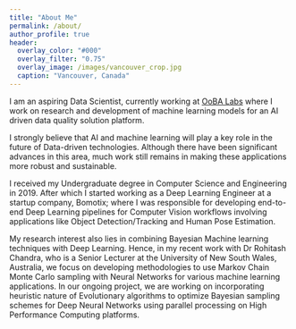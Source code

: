 ```yaml
---
title: "About Me"
permalink: /about/
author_profile: true
header:
  overlay_color: "#000"
  overlay_filter: "0.75"
  overlay_image: /images/vancouver_crop.jpg
  caption: "Vancouver, Canada"
---
```

I am an aspiring Data Scientist, currently working at [OoBA Labs](http://oobalabs.com/) where I work on research and development of machine learning models for an AI driven data quality solution platform.

I strongly believe that AI and machine learning will play a key role in the future of Data-driven technologies. Although there have been significant advances in this area, much work still remains in making these applications more robust and sustainable.

I received my Undergraduate degree in Computer Science and Engineering in 2019. After which I started working as a Deep Learning Engineer at a startup company, Bomotix; where I was responsible for developing end-to-end Deep Learning pipelines for Computer Vision workflows involving applications like Object Detection/Tracking and Human Pose Estimation.

My research interest also lies in combining Bayesian Machine learning techniques with Deep Learning. Hence, in my recent work with Dr Rohitash Chandra, who is a Senior Lecturer at the University of New South Wales, Australia, we focus on developing methodologies to use Markov Chain Monte Carlo sampling with Neural Networks for various machine learning applications. In our ongoing project, we are working on incorporating heuristic nature of Evolutionary algorithms to optimize Bayesian sampling schemes for Deep Neural Networks using parallel processing on High Performance Computing platforms.